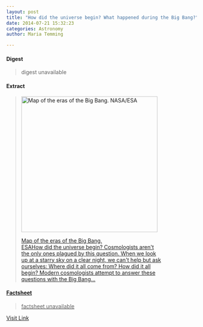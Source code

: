 ```yaml
---
layout: post
title: "How did the universe begin? What happened during the Big Bang?"
date: 2014-07-21 15:32:23
categories: Astronomy
author: Maria Temming

---
```



#### Digest
>digest unavailable

#### Extract
><div id="attachment_255426265" style="width: 370px" class="wp-caption alignright"><a href="http://d366w3m5tf0813.cloudfront.net/wp-content/uploads/eras-of-the-big-bang.jpeg"><img class="wp-image-255426265 size-large" src="http://d366w3m5tf0813.cloudfront.net/wp-content/uploads/eras-of-the-big-bang-360x360.jpeg" alt="Map of the eras of the Big Bang. NASA/ESA" width="360" height="360" /><p class="wp-caption-text">Map of the eras of the Big Bang.<br />ESAHow did the universe begin? Cosmologists aren't the only ones plagued by this question. When we look up at a starry sky on a clear night, we can't help but ask ourselves: Where did it all come from? How did it all begin? Modern cosmologists attempt to answer these questions with the Big Bang...

#### Factsheet
>factsheet unavailable

[Visit Link](http://www.skyandtelescope.com/astronomy-resources/universe-begin-happened-big-bang/)



